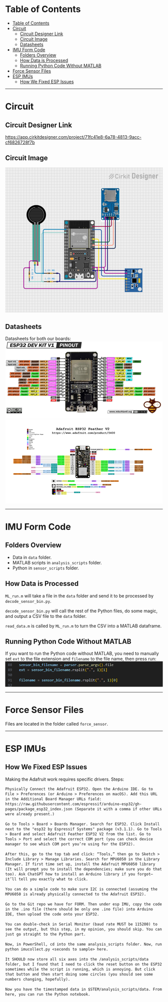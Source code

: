 # Table of Contents
- [Table of Contents](#table-of-contents)
- [Circuit](#circuit)
  - [Circuit Designer Link](#circuit-designer-link)
  - [Circuit Image](#circuit-image)
  - [Datasheets](#datasheets)
- [IMU Form Code](#imu-form-code)
  - [Folders Overview](#folders-overview)
  - [How Data is Processed](#how-data-is-processed)
  - [Running Python Code Without MATLAB](#running-python-code-without-matlab)
- [Force Sensor Files](#force-sensor-files)
- [ESP IMUs](#esp-imus)
  - [How We Fixed ESP Issues](#how-we-fixed-esp-issues)

---

# Circuit

## Circuit Designer Link
https://app.cirkitdesigner.com/project/71fc41e8-6a78-4813-9acc-cf6826728f7b

## Circuit Image
![image](circuit_image.png)

## Datasheets
Datasheets for both our boards:
![image](ESP32DEVKITV1.png)
![image](ESP32FEATHERV2.png)

---

# IMU Form Code

## Folders Overview
- Data in `data` folder. 
- MATLAB scripts in `analysis_scripts` folder. 
- Python in `sensor_scripts` folder.

## How Data is Processed
`ML_run.m` will take a file in the `data` folder and send it to be processed by `decode_sensor_bin.py`.

`decode_sensor_bin.py` will call the rest of the Python files, do some magic, and output a CSV file to the `data` folder.

`read_data.m` is called by `ML_run.m` to turn the CSV into a MATLAB dataframe.

## Running Python Code Without MATLAB
If you want to run the Python code without MATLAB, you need to manually set `ext` to the file extension and `filename` to the file name, then press run:
![alt text](image.png)

---

# Force Sensor Files
Files are located in the folder called `force_sensor`.

---

# ESP IMUs


## How We Fixed ESP Issues
Making the Adafruit work requires specific drivers. Steps:

```
Physically Connect the Adafruit ESP32. Open the Arduino IDE. Go to File > Preferences (or Arduino > Preferences on macOS). Add this URL in the Additional Board Manager URLs field: https://raw.githubusercontent.com/espressif/arduino-esp32/gh-pages/package_esp32_index.json (Separate it with a comma if other URLs were already present.)

Go to Tools > Board > Boards Manager. Search for ESP32. Click Install next to the "esp32 by Espressif Systems" package (v3.1.1). Go to Tools > Board and select Adafruit Feather ESP32 V2 from the list. Go to Tools > Port and select the correct COM port (you can check device manager to see which COM port you’re using for the ESP32).

After this, go to the top tab and click: “Tools,” then go to Sketch > Include Library > Manage Libraries. Search for MPU6050 in the Library Manager. If first time set up, install the Adafruit MPU6050 library (It will prompt you to install the dependencies; make sure you do that too). Ask ChatGPT how to install an Arduino library if you forgot—it’ll tell you exactly what to click.

You can do a simple code to make sure I2C is connected (assuming the MPU6050 is already physically connected to the Adafruit ESP32).

Go to the Git repo we have for FORM. Then under esp IMU, copy the code in the .ino file (there should be only one .ino file) into Arduino IDE, then upload the code onto your ESP32.

You can double-check in Serial Monitor (baud rate MUST be 115200) to see the output, but this step, in my opinion, you should skip. You can just go straight to the Python part.

Now, in PowerShell, cd into the same analysis_scripts folder. Now, run python imucollect.py <seconds to sample> here.

It SHOULD now store all six axes into the /analysis_scripts/data folder, but I found that I need to click the reset button on the ESP32 sometimes while the script is running, which is annoying. But click that button and then start doing some circles (you should see some numbers changing, hopefully).

Now you have the timestamped data in $STEM/analysis_scripts/data. From here, you can run the Python notebook.

```